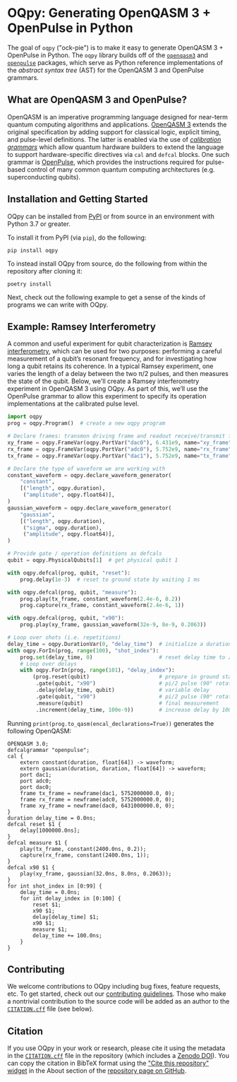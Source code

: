# OQpy: Generating OpenQASM 3 + OpenPulse in Python

The goal of `oqpy` ("ock-pie") is to make it easy to generate OpenQASM 3 + OpenPulse in Python. The
`oqpy` library builds off of the [`openqasm3`][openqasm3] and [`openpulse`][openpulse] packages,
which serve as Python reference implementations of the _abstract syntax tree_ (AST) for the
OpenQASM 3 and OpenPulse grammars.

[openqasm3]: https://pypi.org/project/openqasm3/
[openpulse]: https://pypi.org/project/openpulse/

## What are OpenQASM 3 and OpenPulse?

OpenQASM is an imperative programming language designed for near-term quantum computing algorithms
and applications. [OpenQASM 3][openqasm3-docs] extends the original specification by adding support
for classical logic, explicit timing, and pulse-level definitions. The latter is enabled via the use
of [_calibration grammars_][pulses-docs] which allow quantum hardware builders to extend the language
to support hardware-specific directives via `cal` and `defcal` blocks. One such grammar is
[OpenPulse][openpulse-docs], which provides the instructions required for pulse-based control of
many common quantum computing architectures (e.g. superconducting qubits).

[openqasm3-docs]: https://openqasm.com/
[pulses-docs]: https://openqasm.com/language/pulses.html
[openpulse-docs]: https://openqasm.com/language/openpulse.html

## Installation and Getting Started

OQpy can be installed from [PyPI][pypi] or from source in an environment with Python 3.7 or greater.

To install it from PyPI (via `pip`), do the following:

```
pip install oqpy
```

To instead install OQpy from source, do the following from within the repository after cloning it:

```
poetry install
```

Next, check out the following example to get a sense of the kinds of programs we can write with
OQpy.

[pypi]: https://pypi.org/project/oqpy/

## Example: Ramsey Interferometry

A common and useful experiment for qubit characterization is [Ramsey interferometry][ramsey],
which can be used for two purposes: performing a careful measurement of a qubit’s resonant
frequency, and for investigating how long a qubit retains its coherence. In a typical Ramsey
experiment, one varies the length of a delay between the two π/2 pulses, and then measures the state
of the qubit. Below, we'll create a Ramsey interferometry experiment in OpenQASM 3 using OQpy.
As part of this, we’ll use the OpenPulse grammar to allow this experiment to specify its operation
implementations at the calibrated pulse level.

[ramsey]: https://en.wikipedia.org/wiki/Ramsey_interferometry

```python
import oqpy
prog = oqpy.Program()  # create a new oqpy program

# Declare frames: transmon driving frame and readout receive/transmit frames
xy_frame = oqpy.FrameVar(oqpy.PortVar("dac0"), 6.431e9, name="xy_frame")
rx_frame = oqpy.FrameVar(oqpy.PortVar("adc0"), 5.752e9, name="rx_frame")
tx_frame = oqpy.FrameVar(oqpy.PortVar("dac1"), 5.752e9, name="tx_frame")

# Declare the type of waveform we are working with
constant_waveform = oqpy.declare_waveform_generator(
    "constant",
    [("length", oqpy.duration),
     ("amplitude", oqpy.float64)],
)
gaussian_waveform = oqpy.declare_waveform_generator(
    "gaussian",
    [("length", oqpy.duration),
     ("sigma", oqpy.duration),
     ("amplitude", oqpy.float64)],
)

# Provide gate / operation definitions as defcals
qubit = oqpy.PhysicalQubits[1]  # get physical qubit 1

with oqpy.defcal(prog, qubit, "reset"):
    prog.delay(1e-3)  # reset to ground state by waiting 1 ms

with oqpy.defcal(prog, qubit, "measure"):
    prog.play(tx_frame, constant_waveform(2.4e-6, 0.2))
    prog.capture(rx_frame, constant_waveform(2.4e-6, 1))

with oqpy.defcal(prog, qubit, "x90"):
    prog.play(xy_frame, gaussian_waveform(32e-9, 8e-9, 0.2063))

# Loop over shots (i.e. repetitions)
delay_time = oqpy.DurationVar(0, "delay_time")  # initialize a duration
with oqpy.ForIn(prog, range(100), "shot_index"):
    prog.set(delay_time, 0)                     # reset delay time to zero
    # Loop over delays
    with oqpy.ForIn(prog, range(101), "delay_index"):
        (prog.reset(qubit)                      # prepare in ground state
         .gate(qubit, "x90")                    # pi/2 pulse (90° rotation about the x-axis)
         .delay(delay_time, qubit)              # variable delay
         .gate(qubit, "x90")                    # pi/2 pulse (90° rotation about the x-axis)
         .measure(qubit)                        # final measurement
         .increment(delay_time, 100e-9))        # increase delay by 100 ns
```

Running `print(prog.to_qasm(encal_declarations=True))` generates the following OpenQASM:

```qasm3
OPENQASM 3.0;
defcalgrammar "openpulse";
cal {
    extern constant(duration, float[64]) -> waveform;
    extern gaussian(duration, duration, float[64]) -> waveform;
    port dac1;
    port adc0;
    port dac0;
    frame tx_frame = newframe(dac1, 5752000000.0, 0);
    frame rx_frame = newframe(adc0, 5752000000.0, 0);
    frame xy_frame = newframe(dac0, 6431000000.0, 0);
}
duration delay_time = 0.0ns;
defcal reset $1 {
    delay[1000000.0ns];
}
defcal measure $1 {
    play(tx_frame, constant(2400.0ns, 0.2));
    capture(rx_frame, constant(2400.0ns, 1));
}
defcal x90 $1 {
    play(xy_frame, gaussian(32.0ns, 8.0ns, 0.2063));
}
for int shot_index in [0:99] {
    delay_time = 0.0ns;
    for int delay_index in [0:100] {
        reset $1;
        x90 $1;
        delay[delay_time] $1;
        x90 $1;
        measure $1;
        delay_time += 100.0ns;
    }
}
```

## Contributing

We welcome contributions to OQpy including bug fixes, feature requests, etc. To get started, check
out our [contributing guidelines](CONTRIBUTING.md). Those who make a nontrivial contribution to the
source code will be added as an author to the [`CITATION.cff`][citation-file] file (see below).

## Citation

If you use OQpy in your work or research, please cite it using the metadata in the
[`CITATION.cff`][citation-file] file in the repository (which includes a
[Zenodo DOI][zenodo-doi]). You can copy the citation in BibTeX format using the
["Cite this repository" widget][citation-widget] in the About section of the
[repository page on GitHub][github].

[zenodo-doi]: https://doi.org/10.5281/zenodo.7349265
[citation-file]: https://github.com/openqasm/oqpy/blob/main/CITATION.cff
[citation-widget]: https://docs.github.com/en/repositories/managing-your-repositorys-settings-and-features/customizing-your-repository/about-citation-files
[github]: https://github.com/openqasm/oqpy
